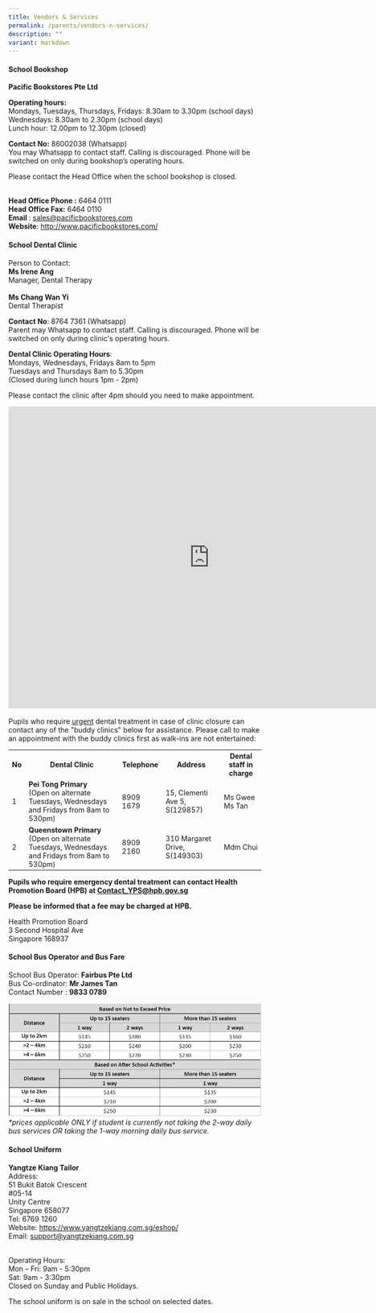 ```yaml
---
title: Vendors & Services
permalink: /parents/vendors-n-services/
description: ""
variant: markdown
---
```

<h4><strong>School Bookshop</strong></h4>
<p><strong>Pacific Bookstores Pte Ltd</strong></p><strong>Operating hours:</strong>
<br>Mondays, Tuesdays, Thursdays, Fridays: 8.30am to 3.30pm (school days)<br>Wednesdays: 8.30am to 2.30pm (school days)<br>Lunch hour: 12.00pm to 12.30pm (closed)
<p><strong>Contact No:</strong> 86002038 (Whatsapp)
<br>You may Whatsapp to contact staff. Calling is discouraged. Phone will be switched on only during bookshop’s operating hours. </p>
<p>Please contact the Head Office when the school bookshop is closed.</p>
<br><strong>Head Office Phone :</strong> 6464 0111
<br><strong>Head Office Fax:</strong> 6464 0110
<br><strong>Email </strong> :&nbsp;<a href="mailto:sales@pacificbookstores.com" target="">sales@pacificbookstores.com</a><br><strong>Website</strong>:&nbsp;<a href="http://www.pacificbookstores.com/" target="_blank" rel="noopener">http://www.pacificbookstores.com/</a>
<h4><strong>School Dental Clinic</strong></h4>
<p>Person to Contact:&nbsp;<br><strong>Ms Irene Ang</strong><br>Manager, Dental Therapy<br><br><strong>Ms Chang Wan Yi </strong><br>Dental Therapist</p>
<p><strong>Contact No</strong>:&nbsp;8764 7361 (Whatsapp)<br>Parent may Whatsapp to contact staff. Calling is discouraged.&nbsp;Phone will be switched on only during clinic's operating hours.</p>
<p><strong>Dental Clinic Operating Hours</strong>:&nbsp;
<br>Mondays, Wednesdays, Fridays 8am to 5pm 
<br>Tuesdays and Thursdays 8am to 5.30pm 
<br>(Closed during lunch hours 1pm - 2pm)&nbsp;</p>
<p>Please contact the clinic after 4pm should you need to make appointment.</p>
<p><iframe src="https://calendar.google.com/calendar/embed?src=c_73734lpk10n98pit407sisl2ac%40group.calendar.google.com&amp;ctz=Asia%2FSingapore" width="800" height="600" frameborder="0" scrolling="no"></iframe></p>
<p>Pupils who require&nbsp;<u>urgent</u>&nbsp;dental treatment in case of clinic closure can contact any of the "buddy clinics" below for assistance. Please call to make an appointment with the buddy clinics first as walk-ins are not entertained:</p>
<table>
<tbody>
<tr>
<th>No</th>
<th>Dental Clinic</th>
<th>Telephone</th>
<th>Address</th>
<th>Dental staff in charge</th>
</tr>
<tr>
<td>1</td>
<td><strong>Pei Tong Primary</strong><br>(Open on alternate Tuesdays, Wednesdays and Fridays from 8am to 530pm)</td>
<td>8909 1679</td>
<td>15, Clementi Ave 5, S(129857)</td>
<td>Ms Gwee<br>Ms Tan</td>
</tr>
<tr>
<td>2</td>
<td><strong>Queenstown Primary</strong><br>(Open on alternate Tuesdays, Wednesdays and Fridays from 8am to 530pm)</td>
<td>8909 2160</td>
<td>310 Margaret Drive, S(149303)</td>
<td>Mdm Chui</td>
</tr>
	<tr>
</tr>
</tbody>
</table>
<p><strong>Pupils who require emergency dental treatment can contact Health Promotion Board (HPB) at <a href="mailto:Contact_YPS@hpb.gov.sg">Contact_YPS@hpb.gov.sg</a><br></strong></p>
<p><strong>Please be informed that a fee may be charged at HPB.</strong></p>
<p>Health Promotion Board<br>3 Second Hospital Ave<br>Singapore 168937</p>

<section id="school-bus-operator-and-bus-fare">
<h4><strong>School Bus Operator and Bus Fare</strong></h4>
<p>School Bus Operator: <b>Fairbus Pte Ltd</b>
<br>Bus Co-ordinator: <b>Mr James Tan</b><br>
Contact Number : <b>9833 0789</b></p>
</section>

![](/images/2023/schbusservices2023.JPG)
<i>*prices applicable ONLY if student is currently not taking the 2-way daily bus services OR taking the 1-way morning daily bus service.</i>
<h4><strong>School Uniform</strong></h4>
<p><strong>Yangtze Kiang Tailor</strong>
<br>Address:
<br>51 Bukit Batok Crescent
<br>#05-14
<br>Unity Centre
<br>Singapore 658077
<br>Tel: 6769 1260
<br>Website:&nbsp;<a href="https://www.yangtzekiang.com.sg/eshop/" target="_blank" rel="noopener">https://www.yangtzekiang.com.sg/eshop/</a><br>Email:&nbsp;<a href="mailto:support@yangtzekiang.com.sg" target="">support@yangtzekiang.com.sg</a></p><p></p>
<br>Operating Hours:
<br>Mon – Fri: 9am - 5:30pm
<br>Sat: 9am - 3:30pm
<br>Closed on Sunday and Public Holidays.

<p>The school uniform is on sale in the school on selected dates.</p>